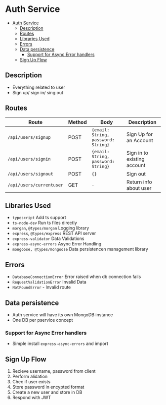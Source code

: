 # Auth Service

- [Auth Service](#auth-service)
  - [Description](#description)
  - [Routes](#routes)
  - [Libraries Used](#libraries-used)
  - [Errors](#errors)
  - [Data persistence](#data-persistence)
    - [Support for Async Error  handlers](#support-for-async-error-handlers)
  - [Sign Up Flow](#sign-up-flow)

## Description

- Everything related to user
- Sign up/ sign in/ sing out

## Routes

| Route                    | Method | Body                                | Description                 |
| ------------------------ | ------ | ----------------------------------- | --------------------------- |
| `/api/users/signup`      | POST   | `{email: String, password: String}` | Sign Up for an Account      |
| `/api/users/signin`      | POST   | `{email: String, password: String}` | Sign in to existing account |
| `/api/users/signout`     | POST   | `{} `                               | Sign out                    |
| `/api/users/currentuser` | GET    | `-`                                 | Return info about user      |

## Libraries Used

- `typescript` Add ts support
- `ts-node-dev` Run ts files directly
- `morgan`, `@types/morgan` Logging library
- `express`, `@types/express` REST API server
- `express-validator` Data Validations
- `express-async-errors` Async Error Handling
- `mongoose, @types/mongoose` Data persistencen management library

## Errors

- `DatabaseConnectionError` Error raised when db connection fails
- `RequestValidationError` Invalid Data
- `NotFoundError` - Invalid route

## Data persistence

- Auth service will have its own MongoDB instance
- One DB per pservice concept

### Support for Async Error  handlers
- Simple install `express-async-errors` and import

## Sign Up Flow

1. Recieve username, password from client
2. Perform alidation
3. Chec if user exists
4. Store password in encypted format
5. Create a new user and store in DB
6. Respond with JWT
